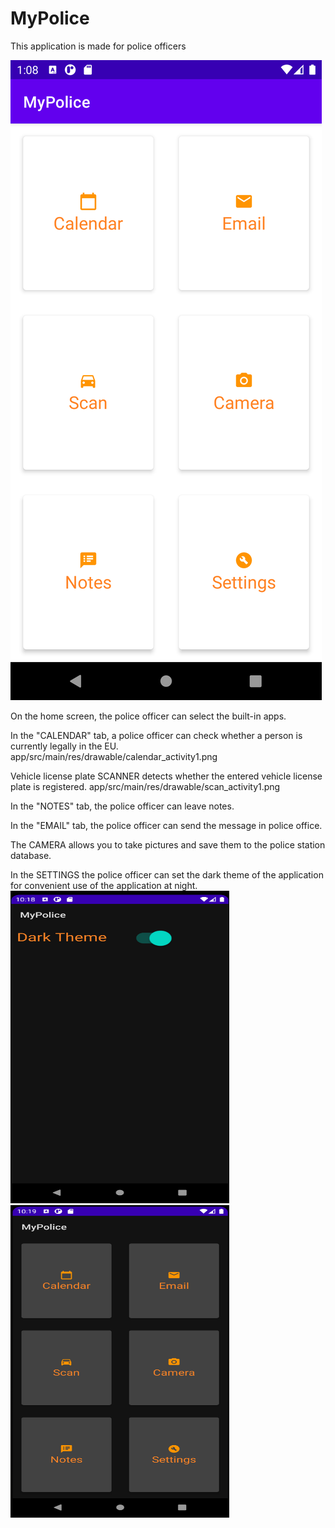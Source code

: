 MyPolice
=======

This application is made for police officers

![](app/src/main/res/drawable/main_activity.png)

On the home screen, the police officer can select the built-in apps.

In the "CALENDAR" tab, a police officer can check whether a person is currently legally in the EU.
app/src/main/res/drawable/calendar_activity1.png

Vehicle license plate SCANNER detects whether the entered vehicle license plate is registered.
app/src/main/res/drawable/scan_activity1.png

In the "NOTES" tab, the police officer can leave notes.

In the "EMAIL" tab, the police officer can send the message in police office.

The CAMERA allows you to take pictures and save them to the police station database.

In the SETTINGS the police officer can set the dark theme of the application for convenient use of the application at night.
<img src = "app/src/main/res/drawable/settings_activity1.png" width = "350" height = "500">
<img src = "app/src/main/res/drawable/settings_activity2.png" width = "350" height = "500">
